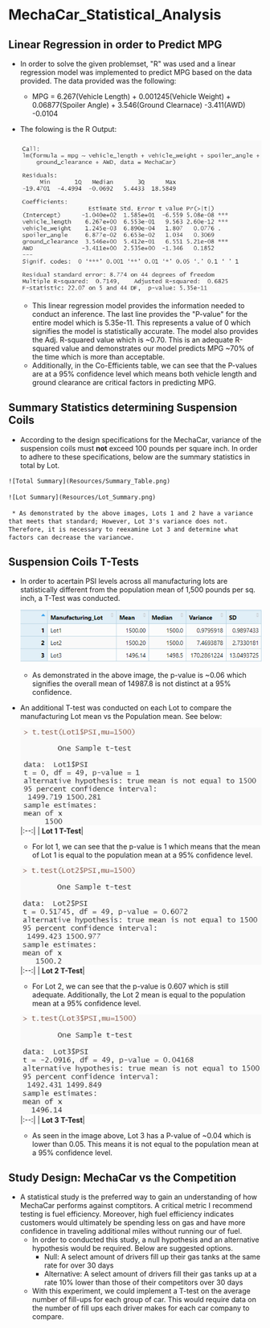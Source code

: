# MechaCar_Statistical_Analysis
## Linear Regression in order to Predict MPG
   * In order to solve the given problemset, "R" was used and a linear regression model was implemented to predict MPG based on the data provided. The data provided was the following:
      * MPG = 6.267(Vehicle Length) + 0.001245(Vehicle Weight) + 0.06877(Spoiler Angle) + 3.546(Ground Clearnace) -3.411(AWD) -0.0104
    
   * The folowing is the R Output:

      ![R Output](Resources/MGP_LIN_regression_output.png)

      * This linear regression model provides the information needed to conduct an inference. The last line provides the "P-value" for the entire model which is 5.35e-11. This represents a value of 0 which signifies the model is statistically accurate. The model also provides the Adj. R-squared value which is ~0.70. This is an adequate R-squared value and demonstrates our model predicts MPG ~70% of the time which is more than acceptable.
      * Additionally, in the Co-Efficients table, we can see that the P-values are at a 95% confidence level which means both vehicle length and ground clearance are critical factors in predicting MPG. 
      
## Summary Statistics determining Suspension Coils
   * According to the design specifications for the MechaCar, variance of the suspension coils must **not** exceed 100 pounds per square inch. In order to adhere to these specifications, below are the summary statistics in total by Lot.

    ![Total Summary](Resources/Summary_Table.png)

    ![Lot Summary](Resources/Lot_Summary.png)

     * As demonstrated by the above images, Lots 1 and 2 have a variance that meets that standard; However, Lot 3's variance does not. Therefore, it is necessary to reexamine Lot 3 and determine what factors can decrease the variancwe. 

## Suspension Coils T-Tests
   * In order to acertain PSI levels across all manufacturing lots are statistically different from the population mean of 1,500 pounds per sq. inch, a T-Test was conducted.

     ![Overall T-Test](Resources/Lot_Summary.png)

     * As demonstrated in the above image, the p-value is ~0.06 which signifies the overall mean of 14987.8 is not distinct at a 95% confidence. 

   * An additional T-test was conducted on each Lot to compare the manufacturing Lot mean vs the Population mean. See below:

     ![Lot 1 T-Test](Resources/Lot1_test.png)
     |:--:|
     | <b>Lot 1 T-Test</b>|

     * For lot 1, we can see that the p-value is 1 which means that the mean of Lot 1 is equal to the population mean at a 95% confidence level.

     ![Lot 2 T-Test](Resources/Lot2_test.png)
     |:--:|
     | <b>Lot 2 T-Test</b>|

     * For Lot 2, we can see that the p-value is 0.607 which is still adequate. Additionally, the Lot 2 mean is equal to the population mean at a 95% confidence level.

     ![Lot 3 T-Test](Resources/Lot3_test.png)
     |:--:|
     | <b>Lot 3 T-Test</b>|

     * As seen in the image above, Lot 3 has a P-value of ~0.04 which is lower than 0.05. This means it is not equal to the population mean at a 95% confidence level.

## Study Design: MechaCar vs the Competition
   * A statistical study is the preferred way to gain an understanding of how MechaCar performs against comptitors. A critical metric I recommend testing is fuel efficiency. Moreover, high fuel efficiency indicates customers would ultimately be spending less on gas and have more confidence in traveling additional miles without running our of fuel. 
     * In order to conducted this study, a null hypothesis and an alternative hypothesis would be required. Below are suggested options. 
       * Null: A select amount of drivers fill up their gas tanks at the same rate for over 30 days 
       * Alternative: A select amount of drivers fill their gas tanks up at a rate 10% lower than those of their competitors over 30 days
     * With this experiment, we could implement a T-test on the average number of fill-ups for each group of car. This would require data on the number of fill ups each driver makes for each car company to compare.
